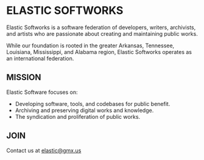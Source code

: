 # ELASTIC SOFTWORKS

Elastic Softworks is a software federation of developers, writers, archivists, and artists who are passionate about creating and maintaining public works.

While our foundation is rooted in the greater Arkansas, Tennessee, Louisiana, Mississippi, and Alabama region, Elastic Softworks operates as an international federation.

## MISSION

Elastic Software focuses on:

- Developing software, tools, and codebases for public benefit.
- Archiving and preserving digital works and knowledge.
- The syndication and proliferation of public works.

## JOIN

Contact us at elastic@gmx.us
